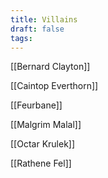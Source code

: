```yaml
---
title: Villains
draft: false
tags:
---
```

[[Bernard Clayton]]

[[Caintop Everthorn]]

[[Feurbane]]

[[Malgrim Malal]]

[[Octar Krulek]]

[[Rathene Fel]]

